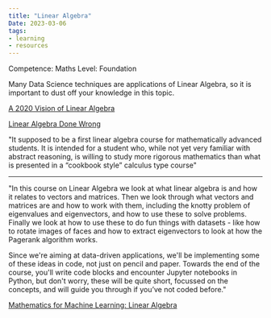 ```yaml
---
title: "Linear Algebra"
Date: 2023-03-06
tags: 
- learning
- resources
---
```


Competence: Maths
Level: Foundation

Many Data Science techniques are applications of Linear Algebra, so it is important to dust off your knowledge in this topic. 

[A 2020 Vision of Linear Algebra](https://ocw.mit.edu/resources/res-18-010-a-2020-vision-of-linear-algebra-spring-2020/)

[Linear Algebra Done Wrong](https://www.math.brown.edu/~treil/papers/LADW/LADW-2014-09.pdf)

"It supposed to be a first linear algebra course for mathematically advanced students. It is intended for a student who, while not yet very familiar with abstract reasoning, is willing to study more rigorous mathematics than what is presented in a “cookbook style” calculus type course"

---

"In this course on Linear Algebra we look at what linear algebra is and how it relates to vectors and matrices. Then we look through what vectors and matrices are and how to work with them, including the knotty problem of eigenvalues and eigenvectors, and how to use these to solve problems. Finally we look at how to use these to do fun things with datasets - like how to rotate images of faces and how to extract eigenvectors to look at how the Pagerank algorithm works.

Since we're aiming at data-driven applications, we'll be implementing some of these ideas in code, not just on pencil and paper. Towards the end of the course, you'll write code blocks and encounter Jupyter notebooks in Python, but don't worry, these will be quite short, focussed on the concepts, and will guide you through if you’ve not coded before."

[Mathematics for Machine Learning: Linear Algebra](https://www.coursera.org/learn/linear-algebra-machine-learning#syllabus)